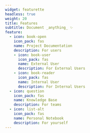 ```yaml
---
widget: featurette
headless: true
weight: 20
title: Features
subtitle: Document _anything_ ✨
feature:
  - icon: book-open
    icon_pack: fas
    name: Project Documentation
    description: For users
    - icon: book-user
      icon_pack: fas
      name: External User
      description: For External Users
    - icon: book-reader
      icon_pack: fas
      name: Internal User
      description: For Internal Users
  - icon: question
    icon_pack: fas
    name: Knowledge Base
    description: For teams
  - icon: list-alt
    icon_pack: fas
    name: Personal Notebook
    description: For yourself
---
```

